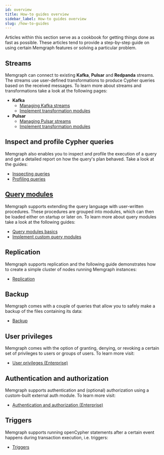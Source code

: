 ```yaml
---
id: overview
title: How-to guides overview
sidebar_label: How-to guides overview
slug: /how-to-guides
---
```


Articles within this section serve as a cookbook for getting things done as fast
as possible. These articles tend to provide a step-by-step guide on using
certain Memgraph features or solving a particular problem.

## Streams

Memgraph can connect to existing **Kafka**, **Pulsar** and **Redpanda** streams.
The streams use user-defined transformations to produce Cypher queries based on
the received messages. To learn more about streams and transformations take a
look at the following pages:

- **Kafka**
  - [Managing Kafka
    streams](/how-to-guides/streams/kafka/kafka-streams.md)
  - [Implement transformation
    modules](/how-to-guides/streams/kafka/implement-transformation-module.md)
- **Pulsar**
  - [Managing Pulsar
    streams](/how-to-guides/streams/pulsar/pulsar-streams.md)
  - [Implement transformation
    modules](/how-to-guides/streams/pulsar/implement-transformation-module.md)

## Inspect and profile Cypher queries

Memgraph also enables you to inspect and profile the execution of a query and
get a detailed report on how the query's plan behaved. Take a look at the
guides:

- [Inspecting queries](/reference-guide/optimizing-queries/inspecting-queries.md)
- [Profiling queries](/reference-guide/optimizing-queries/profiling-queries.md)

## [Query modules](/reference-guide/query-modules/overview.md)

Memgraph supports extending the query language with user-written procedures.
These procedures are grouped into modules, which can then be loaded either on
startup or later on. To learn more about query modules take a look at the
following guides:

- [Query modules basics](/how-to-guides/query-modules/overview.md)
- [Implement custom query
  modules](/how-to-guides/query-modules/implement-query-modules.md)

## Replication

Memgraph supports replication and the following guide demonstrates how to create
a simple cluster of nodes running Memgraph instances:

- [Replication](./replication.md)

## Backup

Memgraph comes with a couple of queries that allow you to safely make a backup
of the files containing its data:

- [Backup](../reference-guide/backup.md)

## User privileges

Memgraph comes with the option of granting, denying, or revoking a certain set
of privileges to users or groups of users. To learn more visit:

- [User privileges (Enterprise)](./manage-user-privileges.md)

## Authentication and authorization

Memgraph supports authentication and (optional) authorization using a
custom-built external auth module. To learn more visit:

- [Authentication and authorization (Enterprise)](./manage-users-using-ldap.md)

## Triggers

Memgraph supports running openCypher statements after a certain event happens
during transaction execution, i.e. triggers:

- [Triggers](/reference-guide/triggers.md)
